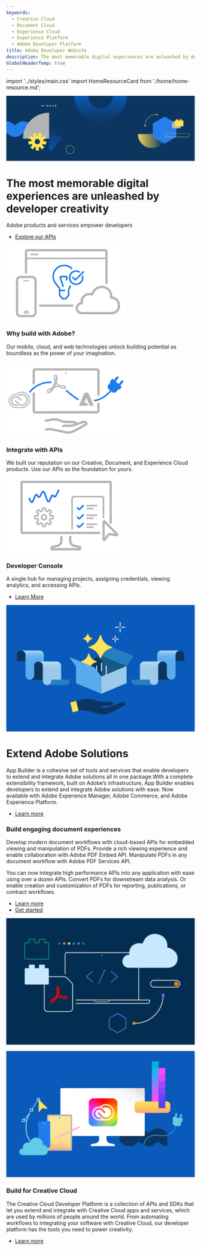 ```yaml
---
keywords:
  - Creative Cloud
  - Document Cloud
  - Experience Cloud
  - Experience Platform
  - Adobe Developer Platform
title: Adobe Developer Website
description: The most memorable digital experiences are unleashed by developer creativity. Adobe products and services empower developers.
GlobalHeaderTemp: true  
---
```


import '../styles/main.css'
import HomeResourceCard from './home/home-resource.md';

<Hero slots="image, heading, text, buttons" variant="fullwidth" background="rgb(15, 55, 95)" />

![](./images/F_Illu_DevEcoHomepage_1440x500_2x.png)

# The most memorable digital experiences are unleashed by developer creativity

Adobe products and services empower developers

* [Explore our APIs](/apis)

<!-- <AnnouncementBlock slots="heading, text, button" />

# Extend the power of Adobe Express with add-ons

Use web technologies like HTML, CSS and Javascript to build add-ons that unlock creative potential in new ways.

[Learn more](https://developer.adobe.com/express-add-ons/) -->

<TextBlock slots="image, heading, text" width="33%" isCentered theme="lightest" />

![](./images/home-illustration1.png)

### Why build with Adobe?

Our mobile, cloud, and web technologies unlock building potential as boundless as the power of your imagination.



<TextBlock slots="image, heading, text" width="33%" isCentered theme="lightest" />

![](./images/home-illustration2.png)

### Integrate with APIs

We built our reputation on our Creative, Document, and Experience Cloud products. Use our APIs as the foundation for yours.  



<TextBlock slots="image, heading, text" width="33%" isCentered />

![](./images/home-illustration3.png)

### Developer Console

A single hub for managing projects, assigning credentials, viewing analytics, and accessing APIs.



<WrapperComponent slots="content" repeat="1" theme="light" className="Use-cases-for-Adobe-Document-Services"/>

<HomeResourceCard />

<TextBlock slots="buttons" isCentered theme="light"  className='Use-cases-for-Adobe-Document-Services home-news-button'/>

- [Learn More](/src/pages/use-cases/agreements-and-contracts/sales-proposals-and-contracts/)



<TextBlock slots="image, heading, text, buttons" theme="light" />

![](./images/F_Illu_DevEcoFirefly_discovery_banner_746x500_2x.png)

# Extend Adobe Solutions

App Builder is a cohesive set of tools and services that enable developers to extend and integrate Adobe solutions all in one package.​ With a complete extensibility framework, built on Adobe’s infrastructure, App Builder enables developers to extend and integrate Adobe solutions with ease. Now available with Adobe Experience Manager, Adobe Commerce, and Adobe Experience Platform.

* [Learn more](/app-builder/)



<TextBlock slots="heading, text1, text2, buttons, image" theme="light" />

### Build engaging document experiences

Develop modern document workflows with cloud-based APIs for embedded viewing and manipulation of PDFs. Provide a rich viewing experience and enable collaboration with Adobe PDF Embed API. Manipulate PDFs in any document workflow with Adobe PDF Services API.

You can now integrate high performance APIs into any application with ease using over a dozen APIs. Convert PDFs for downstream data analysis. Or enable creation and customization of PDFs for reporting, publications, or contract workflows.

* [Learn more](https://developer.adobe.com/document-services/)
* [Get started](https://documentcloud.adobe.com/dc-integration-creation-app-cdn/main.html)


![](./images/F_Illu_DevEcoDC_discovery_banner_756x500_2x.png)



<TextBlock slots="image, heading, text, buttons" theme="light" />

![](./images/F_Illu_DevEcoCCdiscovery_banner_746x500_2x.png)

### Build for Creative Cloud

The Creative Cloud Developer Platform is a collection of APIs and SDKs that let you extend and integrate with Creative Cloud apps and services, which are used by millions of people around the world. From automating workflows to integrating your software with Creative Cloud, our developer platform has the tools you need to power creativity.

* [Learn more](/creative-cloud/)



<!-- <TitleBlock slots="heading" /> 

### Get started building with Adobe -->

<!-- <ProductCard slots="icon, heading, text, buttons" width="33%" />

![Adobe Experience Platform Icon](https://developer.adobe.com/shared/icons/experience_platform_appicon_RGB_noshadow_64.svg)

#### Adobe Experience Platform

Develop customer experience applications, powered by real-time customer profiles.  

* [Discover](/experience-platform-apis/)



<ProductCard slots="icon, heading, text, buttons" width="33%" />

![DC Cloud Icon](https://developer.adobe.com/shared/icons/dc_appicon_64.svg)

#### Adobe PDF Embed API

With only a few lines of JavaScript, provide an industry leading PDF viewing and collaboration experience. Easily integrate discovery and engagement data into Analytics platforms.

* [Learn more](/document-services/apis/pdf-embed/))
* [Try the demo](https://www.adobe.com/go/pdfEmbedAPI_demo)



<ProductCard slots="heading, text, buttons" width="33%" />

#### Adobe I/O Runtime

Customize your Adobe workflow, deploy your code in the cloud, all with no server required  

* [Learn more](/runtime)



<ProductCard slots="heading, text, buttons" width="33%" />

#### Adobe Analytics API

Apply real-time analytics and detailed segmentation across all of your marketing channels.   

* [View docs](/analytics-apis/docs/2.0/)



<ProductCard slots="icon, heading, text, buttons" width="33%" />

![Adobe Stock icon](https://developer.adobe.com/shared/icons/st_appicon_64.svg)

#### Adobe Stock API

Access stunning high-quality images, graphics, and videos to use in ads, email templates, and websites.   

* [Learn more](/stock)
* [View docs](/stock/docs/getting-started/)



<ProductCard slots="icon, heading, text, buttons" width="33%" />

![Adobe Photoshop icon](https://developer.adobe.com/shared/icons/ps_appicon_64.svg)

#### Adobe Photoshop API

Photoshop API and extensions automate time-consuming design tasks, saving you hours, so your team can get back to doing what they do best: being creative.   

* [Learn more](/photoshop/api/)
* [Try the demo](/photoshop/api/demo/)



<ProductCard slots="icon, heading, text, buttons" width="33%" />

![Adobe Experience Cloud icon](https://developer.adobe.com/shared/icons/ec_helpx_ontile_48.svg)

#### Adobe Commerce

A comprehensive, extensible commerce solution with core commerce and order management capabilities to launch, manage, and scale innovative multi-channel B2B and B2C ecommerce businesses.

* [Learn more](/commerce/)



<ProductCard slots="heading, text, buttons" width="33%" />

#### Adobe I/O Events

Deliver targeted, effective and personalized customer experiences at lightning-fast speed.   

* [Learn more](/events)
* [View docs](/events/docs)



<ProductCard slots="icon, heading, text, buttons" width="33%" />

![Adobe Creative Cloud icon](https://developer.adobe.com/shared/icons/cc_appicon_64.svg)

#### Adobe Creative Cloud

Adobe Creative Cloud APIs and SDKs enable developers to impact creative work for millions of users worldwide. Build and distribute inspiring, productivity-driving plugins and integrations—all with Adobe Creative Cloud.

* [Learn more](/creative-cloud) -->
